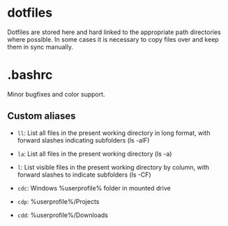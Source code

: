 # dotfiles
Dotfiles are stored here and hard linked to the appropriate path directories where possible. In some cases it is necessary to copy files over and keep them in sync manually.

# .bashrc
Minor bugfixes and color support.

## Custom aliases

* `ll`: List all files in the present working directory in long format, with forward slashes indicating subfolders (ls -alF)

* `la`: List all files in the present working directory (ls -a)

* `l`:  List visible files in the present working directory by column, with forward slashes to indicate subfolders (ls -CF)

* `cdc`: Windows %userprofile% folder in mounted drive

* `cdp`: %userprofile%/Projects

* `cdd`: %userprofile%/Downloads
